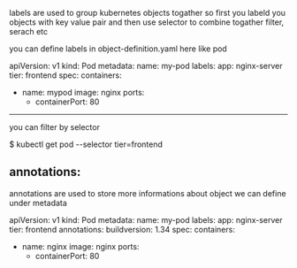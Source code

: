 labels are used to group kubernetes objects togather so first you labeld you objects with
key value pair and then use selector to  combine togather filter, serach etc

you can define labels in object-definition.yaml here like pod 


apiVersion: v1
kind: Pod
metadata:
  name: my-pod
  labels:
   app: nginx-server
   tier: frontend
spec:
  containers:
  - name: mypod
    image: nginx
    ports:
    - containerPort: 80


------------------------------------------------------------

you can filter by selector

 $ kubectl get pod --selector tier=frontend


annotations:
------------
annotations are used to store more informations about object we can define under metadata

apiVersion: v1
kind: Pod
metadata:
  name: my-pod
  labels:
    app: nginx-server
    tier: frontend
  annotations:
    buildversion: 1.34
spec:
  containers:
  - name: nginx
    image: nginx
    ports:
    - containerPort: 80

